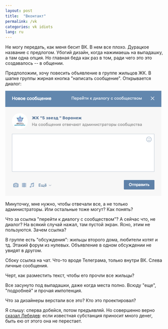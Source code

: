 ```yaml
---
layout: post
title:  "Вконтакт"
permalink: /vk
categories: vk idiots
lang: ru
---
```


Не могу передать, как меня бесит ВК. В нем все плохо. Дурацкое название с
предлогом. Убогий дизайн, когда нажимаешь на выпадашку, а там одна опция. Но
главная беда как раз в том, ради чего это это создавалось -- в общении.

Предположим, хочу повесить объявление в группе жильцов ЖК. В шапке группы жирная
кнопка "написать сообщение". Открывается диалог:

![vk](/assets/static/vk.png)

Минуточку, мне нужно, чтобы отвечали все, а не только администраторы. Или
остальные тоже могут? Как понять?

Что за ссылка "перейти к диалогу с сообществом"? А сейчас что, не диалог? На
всякий случай нажал, там пустой экран. Ясно, этим не пользуются. Зачем ссылка?

В группе есть "обсуждения": жильцы второго дома, любители котят и тд. Этакий
форум из нулевых. Объявление в одном обсуждении не увидят в другом.

Сбоку ссылка на чат. Что-то вроде Телеграма, только внутри ВК. Слева личные сообщения.

Черт, как разместить текст, чтобы его прочли все жильцы?

Все засунуто под выпадашки, даже когда места полно. Всюду "еще", "подробней" и
прочая импотенция.

Что за дизайнеры верстали все это? Кто это проектировал?

Я слышу: сперва добейся, потом предъявляй. Но совершенно
верно [сказал Лебедев][artlebedev]: если известная субстанция приносит много
денег, быть ею от этого она не перестает.

[artlebedev]: https://www.artlebedev.ru/kovodstvo/business-lynch/2016/04/04/commented/
